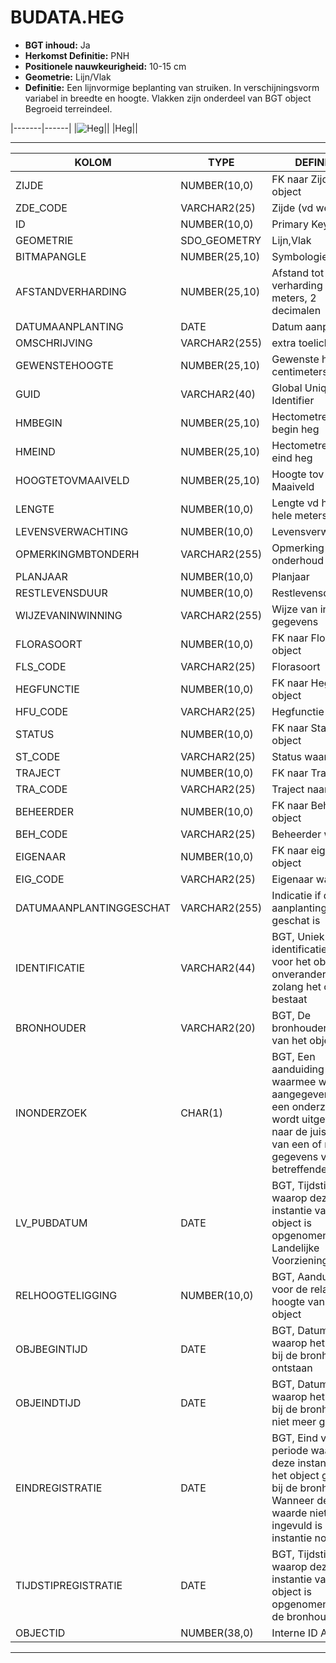 ﻿# BUDATA.HEG


* __BGT inhoud:__ Ja
* __Herkomst Definitie:__ PNH
* __Positionele nauwkeurigheid:__ 10-15 cm
* __Geometrie:__ Lijn/Vlak
* __Definitie:__ Een lijnvormige beplanting van struiken. In verschijningsvorm variabel in breedte en hoogte. Vlakken zijn onderdeel van BGT object Begroeid terreindeel.

|-------|------|
|![Heg](objectbladen\5_Landschap_milieu\heg.png)||
|Heg||

***

|KOLOM                           	|TYPE          	|DEFINITIE|
|------                          	|----          	|-----    |
|ZIJDE                           	|NUMBER(10,0)  	|FK naar Zijde object|
|ZDE_CODE                        	|VARCHAR2(25)  	|Zijde (vd weg)|
|ID                              	|NUMBER(10,0)  	|Primary Key|
|GEOMETRIE                       	|SDO_GEOMETRY  	|Lijn,Vlak|
|BITMAPANGLE                     	|NUMBER(25,10) 	|Symbologie hoek|
|AFSTANDVERHARDING               	|NUMBER(25,10) 	|Afstand tot de verharding in meters, 2 decimalen|
|DATUMAANPLANTING                	|DATE          	|Datum aanplanting|
|OMSCHRIJVING                    	|VARCHAR2(255) 	|extra toelichting|
|GEWENSTEHOOGTE                  	|NUMBER(25,10) 	|Gewenste hoogte in centimeters|
|GUID                            	|VARCHAR2(40)  	|Global Unique Identifier|
|HMBEGIN                         	|NUMBER(25,10) 	|Hectometrering begin heg|
|HMEIND                          	|NUMBER(25,10) 	|Hectometrering eind heg|
|HOOGTETOVMAAIVELD               	|NUMBER(25,10) 	|Hoogte tov Maaiveld|
|LENGTE                          	|NUMBER(10,0)  	|Lengte vd heg in hele meters|
|LEVENSVERWACHTING               	|NUMBER(10,0)  	|Levensverwachting|
|OPMERKINGMBTONDERH              	|VARCHAR2(255) 	|Opmerking mbt onderhoud|
|PLANJAAR                        	|NUMBER(10,0)  	|Planjaar|
|RESTLEVENSDUUR                  	|NUMBER(10,0)  	|Restlevensduur|
|WIJZEVANINWINNING               	|VARCHAR2(255) 	|Wijze van inwinning gegevens|
|FLORASOORT                      	|NUMBER(10,0)  	|FK naar Florasoort object|
|FLS_CODE                        	|VARCHAR2(25)  	|Florasoort|
|HEGFUNCTIE                      	|NUMBER(10,0)  	|FK naar Hegfunctie object|
|HFU_CODE                        	|VARCHAR2(25)  	|Hegfunctie|
|STATUS                          	|NUMBER(10,0)  	|FK naar Status object|
|ST_CODE                         	|VARCHAR2(25)  	|Status waarde|
|TRAJECT                         	|NUMBER(10,0)  	|FK naar Traject|
|TRA_CODE                        	|VARCHAR2(25)  	|Traject naam|
|BEHEERDER                       	|NUMBER(10,0)  	|FK naar Beheerder object|
|BEH_CODE                        	|VARCHAR2(25)  	|Beheerder waarde|
|EIGENAAR                        	|NUMBER(10,0)  	|FK naar eigenaar object|
|EIG_CODE                        	|VARCHAR2(25)  	|Eigenaar waarde|
|DATUMAANPLANTINGGESCHAT         	|VARCHAR2(255) 	|Indicatie if datum aanplanting geschat is|
|IDENTIFICATIE                   	|VARCHAR2(44)  	|BGT, Uniek identificatienummer voor het object dat onveranderlijk is zolang het object bestaat|
|BRONHOUDER                      	|VARCHAR2(20)  	|BGT, De bronhoudercode van het object|
|INONDERZOEK                     	|CHAR(1)       	|BGT, Een aanduiding waarmee wordt aangegeven dat een onderzoek wordt uitgevoerd naar de juistheid van een of meer gegevens van het betreffende object|
|LV_PUBDATUM                     	|DATE          	|BGT, Tijdstip waarop deze instantie van het object is opgenomen in de Landelijke Voorziening|
|RELHOOGTELIGGING                	|NUMBER(10,0)  	|BGT, Aanduiding voor de relatieve hoogte van het object|
|OBJBEGINTIJD                    	|DATE          	|BGT, Datum waarop het object bij de bronhouder is ontstaan|
|OBJEINDTIJD                     	|DATE          	|BGT, Datum waarop het object bij de bronhouder niet meer geldig is|
|EINDREGISTRATIE                 	|DATE          	|BGT, Eind van de periode waarop deze instantie van het object geldig is bij de bronhouder. Wanneer deze waarde niet is ingevuld is de instantie nog geldig|
|TIJDSTIPREGISTRATIE             	|DATE          	|BGT, Tijdstip waarop deze instantie van het object is opgenomen door de bronhouder|
|OBJECTID                        	|NUMBER(38,0)  	|Interne ID ArcGIS|

***

